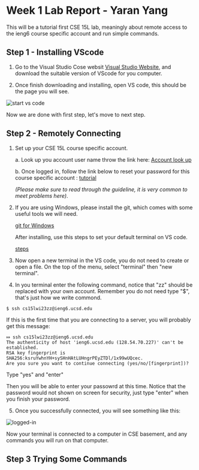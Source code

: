 # Week 1 Lab Report - Yaran Yang 

  This will be a tutorial first CSE 15L lab, meaningly about remote access to the ieng6 course specific account and run simple commands. 

## Step 1 - Installing VScode 

1. Go to the Visual Studio Cose websit [Visual Studio Website](https://code.visualstudio.com/), and download the suitable version of VScode for you computer. 

2. Once finish downloading and installing, open VS code, this should be the page you will see. 

  ![start vs code](https://user-images.githubusercontent.com/122570012/212607763-869b4902-1b4d-4d0a-9145-be2b868a2eb7.png)
   
Now we are done with first step, let's move to next step. 


## Step 2 - Remotely Connecting 
1. Set up your CSE 15L course specific account. 

    a. Look up you account user name throw the link here: [Account look up](https://sdacs.ucsd.edu/~icc/index.php)
    
    b. Once logged in, follow the link below to reset your password for this course specific account : [tutorial](https://docs.google.com/document/d/1hs7CyQeh-MdUfM9uv99i8tqfneos6Y8bDU0uhn1wqho/edit)
    
    *(Please make sure to read through the guideline, it is very common to meet problems here)*. 
    
2. If you are using Windows, please install the git, which comes with some useful tools we will need.  
    
   [git for Windows](https://gitforwindows.org/)
   
   After installing, use this steps to set your default terminal on VS code. 
   
   [steps](https://gitforwindows.org/)
    
3. Now open a new terminal in the VS code, you do not need to create or open a file. On the top of the menu, select "terminal" then "new terminal". 

4. In you terminal enter the following command, notice that "zz" should be replaced with your own account. Remember you do not need type "$", that's just how we write commond. 

```
$ ssh cs15lwi23zz@ieng6.ucsd.edu
```

  If this is the first time that you are connecting to a server, you will probably get this message: 

```
⤇ ssh cs15lwi23zz@ieng6.ucsd.edu
The authenticity of host 'ieng6.ucsd.edu (128.54.70.227)' can't be established.
RSA key fingerprint is SHA256:ksruYwhnYH+sySHnHAtLUHngrPEyZTDl/1x99wUQcec.
Are you sure you want to continue connecting (yes/no/[fingerprint])? 
```

  Type "yes" and "enter"

  Then you will be able to enter your passowrd at this time. Notice that the password would not shown on screen for security, just type "enter" when you finish your password.  
  
5. Once you successfully connected, you will see something like this: 

![logged-in](https://user-images.githubusercontent.com/122570012/212614101-baf01ce0-e291-4167-aef3-6b0ca4467e73.png)

  Now your terminal is connected to a computer in CSE basement, and any commands you will run on that computer. 
  
  
## Step 3 Trying Some Commands

